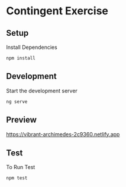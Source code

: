 # Contingent Exercise

## Setup

Install Dependencies

`npm install`

## Development

Start the development server

`ng serve`

## Preview

https://vibrant-archimedes-2c9360.netlify.app

## Test

To Run Test

`npm test`